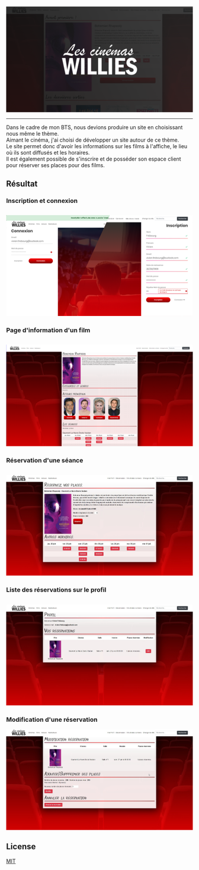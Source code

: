 ![Thumbnail](Images/Presentation/CinemaWilliesRepoThumb.png)

-----

Dans le cadre de mon BTS, nous devions produire un site en choisissant nous même le thème.  
Aimant le cinéma, j'ai choisi de développer un site autour de ce thème.  
Le site permet donc d'avoir les informations sur les films à l'affiche, le lieu où ils sont diffusés et les horaires.  
Il est également possible de s'inscrire et de posséder son espace client pour réserver ses places pour des films.

## Résultat
### Inscription et connexion
![Visuel](Images/Presentation/cinema-willies-inscription-connexion.png)
---
### Page d'information d'un film
![Visuel](Images/Presentation/cinema-willies-page-film.png)
---
### Réservation d'une séance
![Visuel](Images/Presentation/reservation.jpg)
---
### Liste des réservations sur le profil
![Visuel](Images/Presentation/liste-reservation.jpg)
---
### Modification d'une réservation
![Visuel](Images/Presentation/modif-reserv.jpg)

## License
[MIT](https://choosealicense.com/licenses/mit/)

